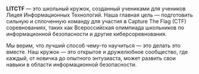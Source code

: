 
**LITCTF** — это школьный кружок, созданный учениками для учеников Лицея Информационных Технологий. Наша главная цель — подготовить сильную и сплоченную команду для участия в Capture The Flag (CTF) соревнованиях, таких как Всероссийская олимпиада школьников по информационной безопасности и другие киберсоревнования.

Мы верим, что лучший способ чему-то научиться — это делать это вместе. Наш кружок — это открытое и дружелюбное сообщество, где каждый, от новичка до опытного энтузиаста, может развить свои навыки в области информационной безопасности.
